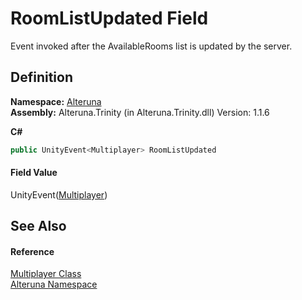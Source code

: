 # RoomListUpdated Field


Event invoked after the AvailableRooms list is updated by the server.



## Definition
**Namespace:** <a href="N_Alteruna">Alteruna</a>  
**Assembly:** Alteruna.Trinity (in Alteruna.Trinity.dll) Version: 1.1.6

**C#**
``` C#
public UnityEvent<Multiplayer> RoomListUpdated
```



#### Field Value
UnityEvent(<a href="T_Alteruna_Multiplayer">Multiplayer</a>)

## See Also


#### Reference
<a href="T_Alteruna_Multiplayer">Multiplayer Class</a>  
<a href="N_Alteruna">Alteruna Namespace</a>  
